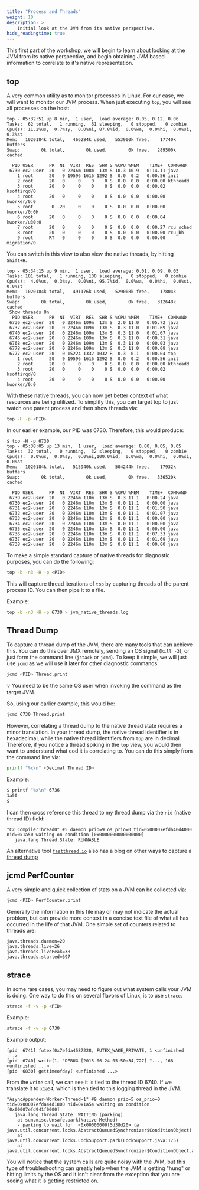 ```yaml
---
title: "Process and Threads"
weight: 10
description: >
    Initial look at the JVM from its native perspective.
hide_readingtime: true
---
```


This first part of the workshop, we will begin to learn about looking at the JVM from its native perspective, and begin obtaining JVM based information to correlate to it's native representation.

## top

A very common utility as to monitor processes in Linux. For our case, we will want to monitor our JVM process. When just executing `top`, you will see all processes on the host:

```
top - 05:32:51 up 8 min,  1 user,  load average: 0.05, 0.12, 0.06
Tasks:  62 total,   1 running,  61 sleeping,   0 stopped,   0 zombie
Cpu(s): 11.2%us,  0.7%sy,  0.0%ni, 87.8%id,  0.0%wa,  0.0%hi,  0.0%si,  0.3%st
Mem:   1020184k total,   466284k used,   553900k free,    17740k buffers
Swap:        0k total,        0k used,        0k free,   289500k cached

  PID USER      PR  NI  VIRT  RES  SHR S %CPU %MEM    TIME+  COMMAND
 6730 ec2-user  20   0 2246m 108m  13m S 10.3 10.9   0:14.11 java
    1 root      20   0 19596 1616 1292 S  0.0  0.2   0:00.56 init
    2 root      20   0     0    0    0 S  0.0  0.0   0:00.00 kthreadd
    3 root      20   0     0    0    0 S  0.0  0.0   0:00.02 ksoftirqd/0
    4 root      20   0     0    0    0 S  0.0  0.0   0:00.00 kworker/0:0
    5 root       0 -20     0    0    0 S  0.0  0.0   0:00.00 kworker/0:0H
    6 root      20   0     0    0    0 S  0.0  0.0   0:00.04 kworker/u30:0
    7 root      20   0     0    0    0 S  0.0  0.0   0:00.27 rcu_sched
    8 root      20   0     0    0    0 S  0.0  0.0   0:00.00 rcu_bh
    9 root      RT   0     0    0    0 S  0.0  0.0   0:00.00 migration/0
```

You can switch in this view to also view the native threads, by hitting `Shift+H`.

```
top - 05:34:15 up 9 min,  1 user,  load average: 0.01, 0.09, 0.05
Tasks: 101 total,   1 running, 100 sleeping,   0 stopped,   0 zombie
Cpu(s):  4.0%us,  0.3%sy,  0.0%ni, 95.7%id,  0.0%wa,  0.0%hi,  0.0%si,  0.0%st
Mem:   1020184k total,   491176k used,   529008k free,    17804k buffers
Swap:        0k total,        0k used,        0k free,   312648k cached
 Show threads On
  PID USER      PR  NI  VIRT  RES  SHR S %CPU %MEM    TIME+  COMMAND
 6736 ec2-user  20   0 2246m 109m  13m S  2.0 11.0   0:05.72 java
 6737 ec2-user  20   0 2246m 109m  13m S  0.3 11.0   0:01.69 java
 6740 ec2-user  20   0 2246m 109m  13m S  0.3 11.0   0:01.67 java
 6746 ec2-user  20   0 2246m 109m  13m S  0.3 11.0   0:00.31 java
 6768 ec2-user  20   0 2246m 109m  13m S  0.3 11.0   0:00.03 java
 6778 ec2-user  20   0 2246m 109m  13m S  0.3 11.0   0:00.08 java
 6777 ec2-user  20   0 15224 1332 1032 R  0.3  0.1   0:00.04 top
    1 root      20   0 19596 1616 1292 S  0.0  0.2   0:00.56 init
    2 root      20   0     0    0    0 S  0.0  0.0   0:00.00 kthreadd
    3 root      20   0     0    0    0 S  0.0  0.0   0:00.02 ksoftirqd/0
    4 root      20   0     0    0    0 S  0.0  0.0   0:00.00 kworker/0:0
```

With these native threads, you can now get better context of what resources are being utilized. To simplify this, you can target top to just watch one parent process and then show threads via:

```bash
top -H -p <PID>
```

In our earlier example, our PID was 6730. Therefore, this would produce:

```
$ top -H -p 6730
top - 05:38:05 up 13 min,  1 user,  load average: 0.00, 0.05, 0.05
Tasks:  32 total,   0 running,  32 sleeping,   0 stopped,   0 zombie
Cpu(s):  0.0%us,  0.0%sy,  0.0%ni,100.0%id,  0.0%wa,  0.0%hi,  0.0%si,  0.0%st
Mem:   1020184k total,   515940k used,   504244k free,    17932k buffers
Swap:        0k total,        0k used,        0k free,   336520k cached

  PID USER      PR  NI  VIRT  RES  SHR S %CPU %MEM    TIME+  COMMAND
 6739 ec2-user  20   0 2246m 110m  13m S  0.3 11.1   0:00.24 java
 6730 ec2-user  20   0 2246m 110m  13m S  0.0 11.1   0:00.00 java
 6731 ec2-user  20   0 2246m 110m  13m S  0.0 11.1   0:01.50 java
 6732 ec2-user  20   0 2246m 110m  13m S  0.0 11.1   0:01.07 java
 6733 ec2-user  20   0 2246m 110m  13m S  0.0 11.1   0:00.00 java
 6734 ec2-user  20   0 2246m 110m  13m S  0.0 11.1   0:00.00 java
 6735 ec2-user  20   0 2246m 110m  13m S  0.0 11.1   0:00.00 java
 6736 ec2-user  20   0 2246m 110m  13m S  0.0 11.1   0:07.33 java
 6737 ec2-user  20   0 2246m 110m  13m S  0.0 11.1   0:01.69 java
 6738 ec2-user  20   0 2246m 110m  13m S  0.0 11.1   0:00.00 java
```

To make a simple standard capture of native threads for diagnostic purposes, you can do the following:

```bash
top -b -n3 -H -p <PID>
```

This will capture thread iterations of `top` by capturing threads of the parent process ID. You can then pipe it to a file.

Example:

```bash
top -b -n3 -H -p 6730 > jvm_native_threads.log
```

## Thread Dump

To capture a thread dump of the JVM, there are many tools that can achieve this. You can do this over JMX remotely, sending an OS signal (`kill -3`), or just form the command line (`jstack` or `jcmd`). To keep it simple, we will just use `jcmd` as we will use it later for other diagnostic commands.

```bash
jcmd <PID> Thread.print
```

:bulb: You need to be the same OS user when invoking the command as the target JVM.

So, using our earlier example, this would be:

```bash
jcmd 6730 Thread.print
```

However, correlating a thread dump to the native thread state requires a minor translation. In your thread dump, the native thread identifier is in hexadecimal, while the native thread identifiers from `top` are in decimal. Therefore, if you notice a thread spiking in the `top` view, you would then want to understand what cod it is correlating to. You can do this simply from the command line via:

```bash
printf "%x\n" <Decimal Thread ID>
```

Example:

```bash
$ printf "%x\n" 6736
1a50
$
```

I can then cross reference this thread to my thread dump via the `nid` (native thread ID) field:

```
"C2 CompilerThread0" #5 daemon prio=9 os_prio=0 tid=0x00007efda40d4000 nid=0x1a50 waiting on condition [0x0000000000000000]
   java.lang.Thread.State: RUNNABLE
```

An alternative tool [`fastthread.io`](https://fastthread.io/) also has a blog on other ways to capture a [thread dump](https://blog.fastthread.io/2016/06/06/how-to-take-thread-dumps-7-options/)

## jcmd PerfCounter

A very simple and quick collection of stats on a JVM can be collected via:

```bash
jcmd <PID> PerfCounter.print
```

Generally the information in this file may or may not indicate the actual problem, but can provide more context in a concise text file of what all has occurred in the life of that JVM. One simple set of counters related to threads are:

```
java.threads.daemon=20
java.threads.live=26
java.threads.livePeak=38
java.threads.started=697
```

## strace

In some rare cases, you may need to figure out what system calls your JVM is doing. One way to do this on several flavors of Linux, is to use `strace`.

```bash
strace -f -v -p <PID>
```

Example:

```bash
strace -f -v -p 6730
```

Example output:

```
[pid  6741] futex(0x7efda4587228, FUTEX_WAKE_PRIVATE, 1 <unfinished ...>
[pid  6740] write(1, "DEBUG [2015-06-24 05:50:34,727] "..., 168 <unfinished ...>
[pid  6830] gettimeofday( <unfinished ...>
```

From the `write` call, we can see it is tied to the thread ID 6740. If we translate it to `x1a54`, which is then tied to this logging thread in the JVM.

```
"AsyncAppender-Worker-Thread-1" #9 daemon prio=5 os_prio=0 tid=0x00007efda44d1800 nid=0x1a54 waiting on condition [0x00007efd941f0000]
   java.lang.Thread.State: WAITING (parking)
	at sun.misc.Unsafe.park(Native Method)
	- parking to wait for  <0x00000000f5d38d20> (a java.util.concurrent.locks.AbstractQueuedSynchronizer$ConditionObject)
	at java.util.concurrent.locks.LockSupport.park(LockSupport.java:175)
	at java.util.concurrent.locks.AbstractQueuedSynchronizer$ConditionObject.await(AbstractQueuedSynchronizer.java:2039)
```

You will notice that the system calls are quite noisy with the JVM, but this type of troubleshooting can greatly help when the JVM is getting "hung" or hitting limits by the OS and it isn't clear from the exception that you are seeing what it is getting restricted on.
